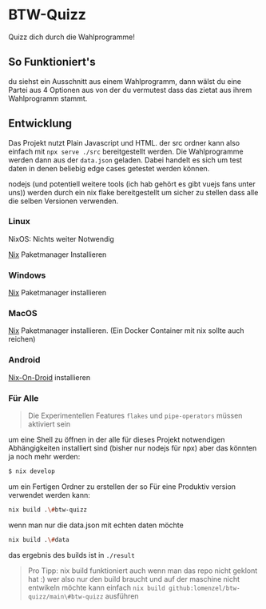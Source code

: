 # BTW-Quizz

Quizz dich durch die Wahlprogramme!

## So Funktioniert's

du siehst ein Ausschnitt aus einem Wahlprogramm, dann wälst du eine Partei aus 4 Optionen aus von der du vermutest dass das zietat aus ihrem Wahlprogramm stammt.

## Entwicklung

Das Projekt nutzt Plain Javascript und HTML. der src ordner kann also einfach mit `npx serve ./src` bereitgestellt werden. Die Wahlprogramme werden dann aus der `data.json` geladen. Dabei handelt es sich um test daten in denen beliebig edge cases getestet werden können.

nodejs (und potentiell weitere tools (ich hab gehört es gibt vuejs fans unter uns)) werden durch ein nix flake bereitgestellt um sicher zu stellen dass alle die selben Versionen verwenden. 

### Linux 

NixOS: Nichts weiter Notwendig

[Nix](https://nixos.org/download/) Paketmanager Installieren

### Windows

[Nix](https://nixos.org/download/#nix-install-windows) Paketmanager installieren

### MacOS 

[Nix](https://nixos.org/download/#nix-install-macos) Paketmanager installieren. (Ein Docker Container mit nix sollte auch reichen)

### Android

[Nix-On-Droid](https://github.com/nix-community/nix-on-droid) installieren

### Für Alle

> Die Experimentellen Features `flakes` und `pipe-operators` müssen aktiviert sein

um eine Shell zu öffnen in der alle für dieses Projekt notwendigen Abhängigkeiten installiert sind (bisher nur nodejs für npx) aber das könnten ja noch mehr werden:

```bash
$ nix develop
```

um ein Fertigen Ordner zu erstellen der so Für eine Produktiv version verwendet werden kann:

```bash
nix build .\#btw-quizz
```

wenn man nur die data.json mit echten daten möchte

```bash
nix build .\#data
```

das ergebnis des builds ist in `./result`

> Pro Tipp: nix build funktioniert auch wenn man das repo nicht geklont hat :) wer also nur den build braucht und auf der maschine nicht entwikeln möchte kann einfach `nix build github:lomenzel/btw-quizz/main\#btw-quizz` ausführen